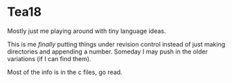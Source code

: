 Tea18
=====

Mostly just me playing around with tiny language ideas.

This is me *finally* putting things under revision control instead of just making directories
and appending a number.  Someday I may push in the older variations (if I can find them).

Most of the info is in the c files, go read.

